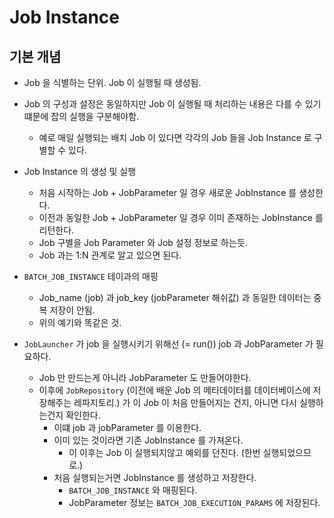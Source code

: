 # Job Instance

## 기본 개념 

- Job 을 식별하는 단위. Job 이 실행될 때 생성됨. 

- Job 의 구성과 설정은 동일하지만 Job 이 실행될 때 처리하는 내용은 다를 수 있기 떄문에 잡의 실행을 구분해야함.

  - 예로 매일 실행되는 배치 Job 이 있다면 각각의 Job 들을 Job Instance 로 구별할 수 있다.

- Job Instance 의 생성 및 실행 

  - 처음 시작하는 Job + JobParameter 일 경우 새로운 JobInstance 를 생성한다. 
  - 이전과 동일한 Job + JobParameter 일 경우 이미 존재하는 JobInstance 를 리턴한다. 
  - Job 구별을 Job Parameter 와 Job 설정 정보로 하는듯.
  - Job 과는 1:N 관계로 알고 있으면 된다. 

- `BATCH_JOB_INSTANCE` 테이과의 매핑 
  - Job_name (job) 과 job_key (jobParameter 해쉬값) 과 동일한 데이터는 중복 저장이 안됨. 
  - 위의 예기와 똑같은 것. 

- `JobLauncher` 가 job 을 실행시키기 위해선 (= run()) job 과 JobParameter 가 필요하다.
  - Job 만 만드는게 아니라 JobParameter 도 만들어야한다. 
  - 이후에 `JobRepository` (이전에 배운 Job 의 메타데이터를 데이터베이스에 저장해주는 레파지토리.) 가 이 Job 이 처음 만들어지는 건지, 아니면 다시 실행하는건지 확인한다.
    - 이떄 job 과 jobParameter 를 이용한다. 
    - 이미 있는 것이라면 기존 JobInstance 를 가져온다. 
      - 이 이후는 Job 이 실행되지않고 예외를 던진다. (한번 실행되었으므로.)
    - 처음 실행되는거면 JobInstance 를 생성하고 저장한다.
      - `BATCH_JOB_INSTANCE` 와 매핑된다. 
      - JobParameter 정보는 `BATCH_JOB_EXECUTION_PARAMS` 에 저장된다. 

